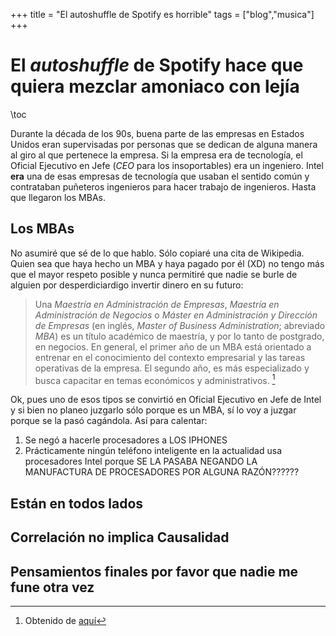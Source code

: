 +++
title = "El autoshuffle de Spotify es horrible"
tags = ["blog","musica"]
+++



# El _autoshuffle_ de Spotify hace que quiera mezclar amoniaco con lejía

\toc

Durante la década de los 90s, buena parte de las empresas en Estados Unidos eran supervisadas por personas que se dedican de alguna manera al giro al que pertenece la empresa. Si la empresa era de tecnología, el Oficial Ejecutivo en Jefe (_CEO_ para los insoportables) era un ingeniero. Intel **era** una de esas empresas de tecnología que usaban el sentido común y contrataban puñeteros ingenieros para hacer trabajo de ingenieros. Hasta que llegaron los MBAs.

## Los MBAs

No asumiré que sé de lo que hablo. Sólo copiaré una cita de Wikipedia. Quien sea que haya hecho un MBA y haya pagado por él (XD) no tengo más que el mayor respeto posible y nunca permitiré que nadie se burle de alguien por desperdiciardigo invertir dinero en su futuro:

> Una *Maestría en Administración de Empresas*, *Maestría en Administración de Negocios* o *Máster en Administración y Dirección de Empresas* (en inglés, _Master of Business Administration_; abreviado _MBA_) es un título académico de maestría, y por lo tanto de postgrado, en negocios. En general, el primer año de un MBA está orientado a entrenar en el conocimiento del contexto empresarial y las tareas operativas de la empresa. El segundo año, es más especializado y busca capacitar en temas económicos y administrativos. [^1]

Ok, pues uno de esos tipos se convirtió en Oficial Ejecutivo en Jefe de Intel y si bien no planeo juzgarlo sólo porque es un MBA, sí lo voy a juzgar porque se la pasó cagándola. Así para calentar:

1. Se negó a hacerle procesadores a LOS IPHONES
2. Prácticamente ningún teléfono inteligente en la actualidad usa procesadores Intel porque SE LA PASABA NEGANDO LA MANUFACTURA DE PROCESADORES POR ALGUNA RAZÓN??????

## Están en todos lados	

## Correlación no implica Causalidad

## Pensamientos finales por favor que nadie me fune otra vez


[^1]: Obtenido de [aquí](https://es.wikipedia.org/wiki/Maestr%C3%ADa_en_Administraci%C3%B3n_de_Empresas)
